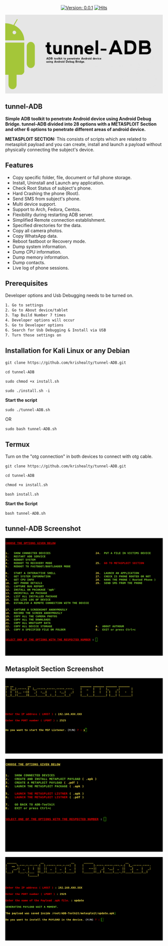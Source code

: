 <div align="center" markdown="1">

[![Version: 0.0.1](https://img.shields.io/badge/Version%3F-0.0.1-green.svg)](https://github.com/krishealty/tunnel-ADB)
[![Hits](https://hits.seeyoufarm.com/api/count/incr/badge.svg?url=https%3A%2F%2Fgithub.com%2Fkrishealty%2Ftunnel-ADB&count_bg=%2379C83D&title_bg=%23555555&icon=&icon_color=%23E7E7E7&title=Commits&edge_flat=false)](https://krish.l5.ca)

</div>

<p align="center">
  <a href="https://github.com/krishealty/tunnel-ADB">
    <img align="center" src="screenshots/tunnel-ADB-Banner.png" alt="tunnel-ADB-Banner"></a><br>
  </a>
  <a href="https://github.com/krishealty/tunnel-ADB">
  </a>
  </p>
  
## tunnel-ADB

**Simple ADB toolkit to penetrate Android device using Android Debug Bridge. tunnel-ADB divided into 28 options with a METASPLOIT Section and other 6 options to penetrate different areas of android device.**


**METASPLOIT SECTION:** This consists of scripts which are related to metasploit payload and you can create, install and launch a payload without physically connecting the subject's device.

## Features

- Copy specific folder, file, document or full phone storage.
- Install, Uninstall and Launch any application.
- Check Root Status of subject's phone.
- Hard Crashing the phone (Root).
- Send SMS from subject's phone.
- Multi device support.
- Support to Arch, Fedora, Centos.
- Flexibility during restarting ADB server.
- Simplified Remote connection establishment.
- Specified directories for the data.
- Copy all camera photos.
- Copy WhatsApp data.
- Reboot fastboot or Recovery mode.          
- Dump system information.
- Dump CPU information.
- Dump memory information.
- Dump contacts.
- Live log of phone sessions.

## Prerequisites

Developer options and Usb Debugging needs to be turned on.

```
1. Go to settings
2. Go to About device/tablet
3. Tap Build Number 7 times
4. Developer options will occur
5. Go to Developer options
6. Search for Usb Debugging & Install via USB
7. Turn those settings on
```

## Installation for Kali Linux or any Debian

```
git clone https://github.com/krishealty/tunnel-ADB.git
```

```
cd tunnel-ADB
```

```
sudo chmod +x install.sh
```

```
sudo ./install.sh -i
```

**Start the script**

```
sudo ./tunnel-ADB.sh
```

OR

```
sudo bash tunnel-ADB.sh
```

## Termux

Turn on the "otg connection" in both devices to connect with otg cable.

```
git clone https://github.com/krishealty/tunnel-ADB.git
```

```
cd tunnel-ADB
```

```
chmod +x install.sh
```

```
bash install.sh
```

**Start the Script**

```
bash tunnel-ADB.sh
```

## tunnel-ADB Screenshot

<p align="center">
    <img align="center" src="screenshots/20240617_133503.jpg"><br>
</p>

## Metasploit Section Screenshot

<p align="center">
    <img align="center" src="screenshots/git4.jpeg"><br><br>
    <img align="center" src="screenshots/20240617_133542.jpg"><br><br>
    <img align="center" src="screenshots/git3.jpeg"><br><br>
</p>


